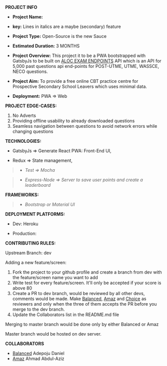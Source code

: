 **PROJECT INFO**

- **Project Name:**

- **key:**  Lines in italics are a maybe (secondary) feature

- **Project Type:** Open-Source is the new Sauce

- **Estimated Duration:** 3 MONTHS

- **Project Overview:** This project it to be a PWA bootstrapped with GatsbyJs to be built on [ALOC EXAM ENDPOINTS](https://github.com/Seunope/aloc-endpoints) API which is an API for 5,000 past questions api end-points for POST-UTME, UTME, WASSCE, NECO questions.

- **Project Aim:** To provide a free online CBT practice centre for Prospective Secondary School Leavers which uses minimal data.

- **Deployment:** PWA => Web


**PROJECT EDGE-CASES:**

1. No Adverts
2. Providing offline usability to already downloaded questions
3. Seamless navigation between questions to avoid network errors while changing questions

**TECHNOLOGIES:**

* GatsbyJs => Generate React PWA: Front-End UI,

* Redux => State management,

> * *Test => Mocha*
 
> * *Express-Node => Server to save user points and create a leaderboard*



**FRAMEWORKS:** 

> * *Bootstrap or Material UI*

**DEPLOYMENT PLATFORMS:**

* Dev: Heroku

* Production:

**CONTRIBUTING RULES:**

Upstream Branch: dev

Adding a new feature/screen:

1. Fork the project to your github profile and create a branch from dev with the feature/screen name you want to add
2. Write test for every feature/screen. It&#39;ll only be accepted if your score is above 80
3. Create a PR to dev branch, would be reviewed by all other devs, comments would be made. Make [Balanced](https://github.com/Balanced02), [Amaz](https://github.com/devamaz) and [Choice](https://github.com/Suigeneriz) as reviewers and only when the three of them accepts the PR before you merge to the dev branch.
4. Update the Collaborators list in the README.md file

Merging to master branch would be done only by either Balanced or Amaz

Master branch would be hosted on dev server.

**COLLABORATORS**
- [Balanced](https://github.com/Balanced02) Adepoju Daniel
- [Amaz](https://github.com/devamaz) Ahmad Abdul-Aziz

